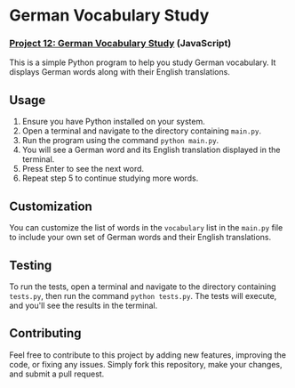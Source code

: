 # German Vocabulary Study 
### [Project 12: German Vocabulary Study](./projects/German-vocabulary-study) (JavaScript)

This is a simple Python program to help you study German vocabulary. It displays German words along with their English translations.

## Usage

1. Ensure you have Python installed on your system.
2. Open a terminal and navigate to the directory containing `main.py`.
3. Run the program using the command `python main.py`.
4. You will see a German word and its English translation displayed in the terminal.
5. Press Enter to see the next word.
6. Repeat step 5 to continue studying more words.

## Customization

You can customize the list of words in the `vocabulary` list in the `main.py` file to include your own set of German words and their English translations.

## Testing

To run the tests, open a terminal and navigate to the directory containing `tests.py`, then run the command `python tests.py`. The tests will execute, and you'll see the results in the terminal.

## Contributing

Feel free to contribute to this project by adding new features, improving the code, or fixing any issues. Simply fork this repository, make your changes, and submit a pull request.

